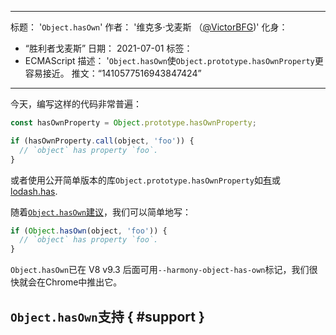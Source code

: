 ***

标题： '`Object.hasOwn`'
作者： '维克多·戈麦斯 （[@VictorBFG](https://twitter.com/VictorBFG))'
化身：

*   “胜利者戈麦斯”
    日期： 2021-07-01
    标签：
*   ECMAScript
    描述： '`Object.hasOwn`使`Object.prototype.hasOwnProperty`更容易接近。
    推文：“1410577516943847424”

***

今天，编写这样的代码非常普遍：

```js
const hasOwnProperty = Object.prototype.hasOwnProperty;

if (hasOwnProperty.call(object, 'foo')) {
  // `object` has property `foo`.
}
```

或者使用公开简单版本的库`Object.prototype.hasOwnProperty`如[有](https://www.npmjs.com/package/has)或[lodash.has](https://www.npmjs.com/package/lodash.has).

随着[`Object.hasOwn`建议](https://github.com/tc39/proposal-accessible-object-hasownproperty)，我们可以简单地写：

```js
if (Object.hasOwn(object, 'foo')) {
  // `object` has property `foo`.
}
```

`Object.hasOwn`已在 V8 v9.3 后面可用`--harmony-object-has-own`标记，我们很快就会在Chrome中推出它。

## `Object.hasOwn`支持 { #support }

<feature-support chrome="yes https://chromium-review.googlesource.com/c/v8/v8/+/2922117"
              firefox="yes https://hg.mozilla.org/try/rev/94515f78324e83d4fd84f4b0ab764b34aabe6d80"
              safari="yes https://bugs.webkit.org/show_bug.cgi?id=226291"
              nodejs="no"
              babel="yes https://github.com/zloirock/core-js#accessible-objectprototypehasownproperty"></feature-support>
